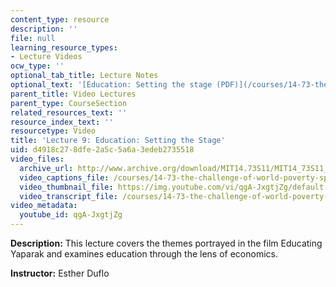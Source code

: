 ```yaml
---
content_type: resource
description: ''
file: null
learning_resource_types:
- Lecture Videos
ocw_type: ''
optional_tab_title: Lecture Notes
optional_text: '[Education: Setting the stage (PDF)](/courses/14-73-the-challenge-of-world-poverty-spring-2011/resources/mit14_73s11_lec9_slides)'
parent_title: Video Lectures
parent_type: CourseSection
related_resources_text: ''
resource_index_text: ''
resourcetype: Video
title: 'Lecture 9: Education: Setting the Stage'
uid: d4918c27-8dfe-2a5c-5a6a-3edeb2735518
video_files:
  archive_url: http://www.archive.org/download/MIT14.73S11/MIT14_73S11_lec09_300k.mp4
  video_captions_file: /courses/14-73-the-challenge-of-world-poverty-spring-2011/98c39e6bfc3756dba5753f02495eee3f_qgA-JxgtjZg.vtt
  video_thumbnail_file: https://img.youtube.com/vi/qgA-JxgtjZg/default.jpg
  video_transcript_file: /courses/14-73-the-challenge-of-world-poverty-spring-2011/c40012db8a55c7737c04de87d71eb7cb_qgA-JxgtjZg.pdf
video_metadata:
  youtube_id: qgA-JxgtjZg
---
```


**Description:** This lecture covers the themes portrayed in the film Educating Yaparak and examines education through the lens of economics.

**Instructor:** Esther Duflo